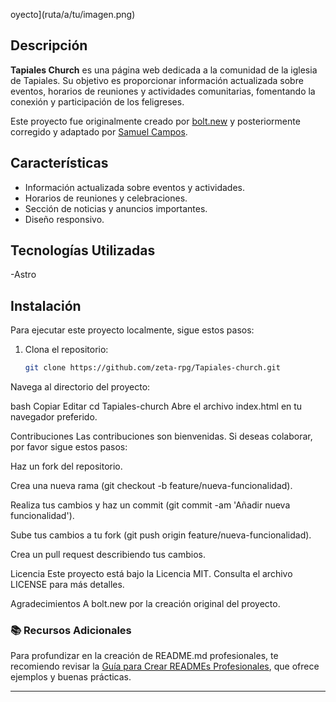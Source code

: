 oyecto](ruta/a/tu/imagen.png)

## Descripción

**Tapiales Church** es una página web dedicada a la comunidad de la iglesia de Tapiales. Su objetivo es proporcionar información actualizada sobre eventos, horarios de reuniones y actividades comunitarias, fomentando la conexión y participación de los feligreses.

Este proyecto fue originalmente creado por [bolt.new](https://bolt.new) y posteriormente corregido y adaptado por [Samuel Campos]((https://github.com/zeta-rpg)).

## Características

- Información actualizada sobre eventos y actividades.
- Horarios de reuniones y celebraciones.
- Sección de noticias y anuncios importantes.
- Diseño responsivo.

## Tecnologías Utilizadas

-Astro

## Instalación

Para ejecutar este proyecto localmente, sigue estos pasos:

1. Clona el repositorio:

   ```bash
   git clone https://github.com/zeta-rpg/Tapiales-church.git
Navega al directorio del proyecto:

bash
Copiar
Editar
cd Tapiales-church
Abre el archivo index.html en tu navegador preferido.

Contribuciones
Las contribuciones son bienvenidas. Si deseas colaborar, por favor sigue estos pasos:

Haz un fork del repositorio.

Crea una nueva rama (git checkout -b feature/nueva-funcionalidad).

Realiza tus cambios y haz un commit (git commit -am 'Añadir nueva funcionalidad').

Sube tus cambios a tu fork (git push origin feature/nueva-funcionalidad).

Crea un pull request describiendo tus cambios.

Licencia
Este proyecto está bajo la Licencia MIT. Consulta el archivo LICENSE para más detalles.

Agradecimientos
A bolt.new por la creación original del proyecto.

### 📚 Recursos Adicionales

Para profundizar en la creación de README.md profesionales, te recomiendo revisar la [Guía para Crear READMEs Profesionales](https://github.com/Organization-DevXP/Guia-para-crear-READMEs-Profesionales), que ofrece ejemplos y buenas prácticas.

---
